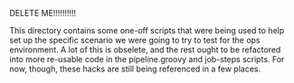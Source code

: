 DELETE ME!!!!!!!!!!

This directory contains some one-off scripts that were being
used to help set up the specific scenario we were going to try
to test for the ops environment.  A lot of this is obselete,
and the rest ought to be refactored into more re-usable code in
the pipeline.groovy and job-steps scripts.  For now, though,
these hacks are still being referenced in a few places.
